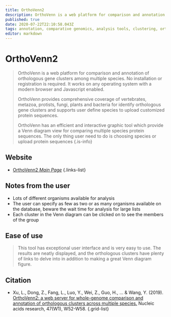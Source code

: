 ```yaml
---
title: OrthoVenn2
description: OrthoVenn is a web platform for comparison and annotation of orthologous gene clusters among multiple species.
published: true
date: 2020-07-22T22:10:58.043Z
tags: annotation, comparative genomics, analysis tools, clustering, orthologs
editor: markdown
---
```


# OrthoVenn2

> OrthoVenn is a web platform for comparison and annotation of orthologous gene clusters among multiple species. No installation or registration is required. It works on any operating system with a modern browser and Javascript enabled.
>
> OrthoVenn provides comprehensive coverage of vertebrates, metazoa, protists, fungi, plants and bacteria for identify orthologous gene clusters and supports user define species to upload customized protein sequences.
>
> OrthoVenn has an efficient and interactive graphic tool which provide a Venn diagram view for comparing multiple species protein sequences. The only thing user need to do is choosing species or upload protein sequences
{.is-info}

 

## Website

- [OrthoVenn2 *Main Page*](https://orthovenn2.bioinfotoolkits.net/home)
 {.links-list}

## Notes from the user
- Lots of different organisms available for analysis
- The user can specify as few as two or as many organisms available on the database, beware the wait time for analysis for large lists
- Each cluster in the Venn diagram can be clicked on to see the members of the group

## Ease of use
> This tool has exceptional user interface and is very easy to use. The results are neatly displayed, and the orthologous clusters have plenty of links to delve into in addition to making a great Venn diagram figure.


## Citation 

- Xu, L., Dong, Z., Fang, L., Luo, Y., Wei, Z., Guo, H., ... & Wang, Y. (2019). [OrthoVenn2: a web server for whole-genome comparison and annotation of orthologous clusters across multiple species.](https://academic.oup.com/nar/article/47/W1/W52/5485531) Nucleic acids research, 47(W1), W52-W58.
{.grid-list}